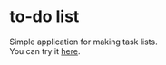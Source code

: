 # to-do list
Simple application for making task lists.  
You can try it [here](https://jakubz97.github.io/to-do/).
